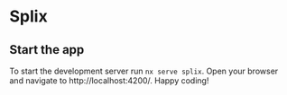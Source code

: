 # Splix

## Start the app

To start the development server run `nx serve splix`. Open your browser and navigate to http://localhost:4200/. Happy coding!
